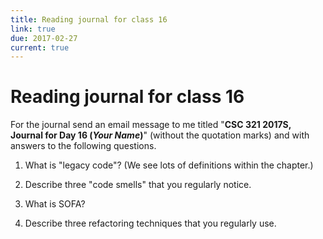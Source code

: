 ```yaml
---
title: Reading journal for class 16
link: true
due: 2017-02-27
current: true
---
```

Reading journal for class 16
============================

For the journal send an email message to me titled "**CSC 321 2017S,
Journal for Day 16 (*Your Name*)**" (without the quotation marks) and
with answers to the following questions.

1. What is "legacy code"?  (We see lots of definitions within the
chapter.)

2. Describe three "code smells" that you regularly notice.

3. What is SOFA?

4. Describe three refactoring techniques that you regularly use.

